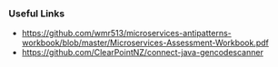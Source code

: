 ### Useful Links

* https://github.com/wmr513/microservices-antipatterns-workbook/blob/master/Microservices-Assessment-Workbook.pdf
* https://github.com/ClearPointNZ/connect-java-gencodescanner
